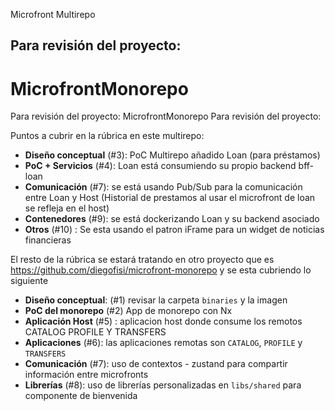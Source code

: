 Microfront Multirepo

## Para revisión del proyecto:

# MicrofrontMonorepo

Para revisión del proyecto:
MicrofrontMonorepo
Para revisión del proyecto:

Puntos a cubrir en la rúbrica en este multirepo:

* **Diseño conceptual** (#3): PoC Multirepo añadido Loan (para préstamos)
* **PoC + Servicios** (#4): Loan está consumiendo su propio backend bff-loan
* **Comunicación** (#7): se está usando Pub/Sub para la comunicación entre Loan y Host (Historial de prestamos al usar el microfront de loan se refleja en el host)
* **Contenedores** (#9): se está dockerizando Loan y su backend asociado
* **Otros** (#10) : Se esta usando el patron iFrame para un widget de noticias financieras
  
El resto de la rúbrica se estará tratando en otro proyecto que es https://github.com/diegofisi/microfront-monorepo y se esta cubriendo lo siguiente
* **Diseño conceptual**: (#1) revisar la carpeta `binaries` y la imagen 
* **PoC del monorepo** (#2) App de monorepo con Nx
* **Aplicación Host** (#5) : aplicacion host donde consume los remotos CATALOG PROFILE Y TRANSFERS
* **Aplicaciones** (#6): las aplicaciones remotas son `CATALOG`, `PROFILE` y `TRANSFERS`
* **Comunicación** (#7): uso de contextos - zustand para compartir información entre microfronts
* **Librerías** (#8): uso de librerías personalizadas en `libs/shared` para componente de bienvenida



